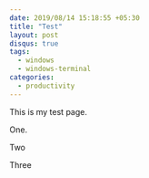 ```yaml
---
date: 2019/08/14 15:18:55 +05:30
title: "Test"
layout: post
disqus: true
tags:
  - windows
  - windows-terminal
categories:
  - productivity
---
```


This is my test page.

One.

Two

Three
